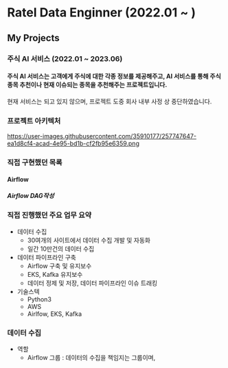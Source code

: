 # Ratel Data Enginner (2022.01 ~ )

## My Projects

### 주식 AI 서비스 (2022.01 ~ 2023.06)

#### 주식 AI 서비스는 고객에게 주식에 대한 각종 정보를 제공해주고, AI 서비스를 통해 주식 종목 추천이나 현재 이슈되는 종목을 추천해주는 프로젝트입니다.
현재 서비스는 되고 있지 않으며, 프로젝트 도중 회사 내부 사정 상 중단하였습니다.

### 프로젝트 아키텍처

https://user-images.githubusercontent.com/35910177/257747647-ea1d8cf4-acad-4e95-bd1b-cf2fb95e6359.png

### 직접 구현했던 목록

#### Airflow

##### Airflow DAG작성
#####

#### 

### 직접 진행했던 주요 업무 요약
- 데이터 수집
   - 30여개의 사이트에서 데이터 수집 개발 및 자동화
   - 일간 10만건의 데이터 수집
- 데이터 파이프라인 구축
   - Airflow 구축 및 유지보수
   - EKS, Kafka 유지보수
   - 데이터 정제 및 저장, 데이터 파이프라인 이슈 트래킹
- 기술스텍
   - Python3
   - AWS
   - Airlfow, EKS, Kafka

### 데이터 수집

- 역할
   - Airflow 그룹 : 데이터의 수집을 책임지는 그룹이며, 
